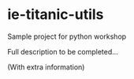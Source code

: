 # ie-titanic-utils
Sample project for python workshop

Full description to be completed...

(With extra information)

